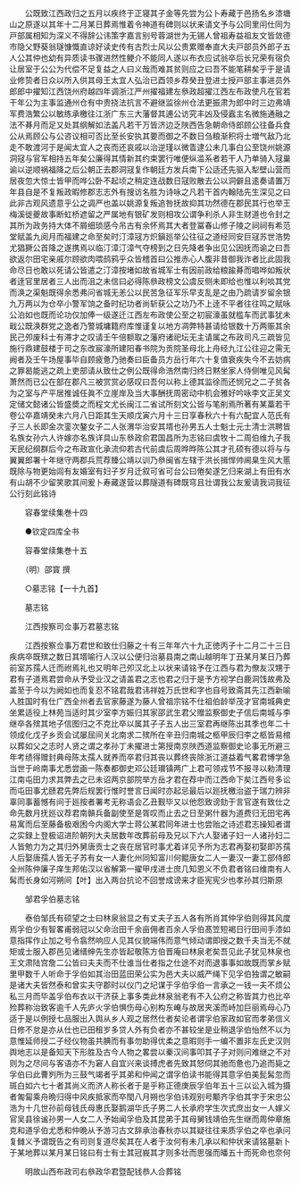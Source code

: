 <!-- { "loadSidebar": true } -->
　　公既致江西政归之五月以疾终于正寝其子金等先尝为公卜寿藏于邑扬名乡漆塘山之原遂以其年十二月某日葬焉惟着令神道有碑则以状来请文予与公同里闬仕同为戸部属相知为深义不得辞公讳策字嘉言别号蓉湖世为无锡人曾祖寿益祖友文皆敛德市隐父野葵翁璲慷慨直谅好读史传有古烈士风以公贵累赠奉直大夫戸部员外郎子五人公其仲也幼有异质读书骤进然性鲠介不能同人遂以布衣应试翁卒后长兄荣有宿负让居室于公公为代偿不足复益之人曰义哉而难其贫则应之曰吾不能笔耕矣乎于是请业修贽者日众以所入供其母王太宜人弘治已酉领乡荐癸丑登进士授戸部主事进员外郎郎中擢知江西饶州府越四年调浙江严州擢福建左叅政超擢江西左布政使凡在官若干年公为主事监通州仓有中贵挠法抗言不避继监徐州仓法更振肃为郎中时三边弗靖军费浩繁公以敏练承檄往江浙广东三大藩督其逋公访究丰凶及侵蠧主名微施通融之法不朞月而足又处其纲解如法盖凡若干万皆济边乏陜西告急朝命侍郎顾公往备兵食公从焉顾公与公咨议相可否比至长安执其要而御之不数日刍粮渐积将士増气敌乃北走不敢渡河于是闻太宜人之丧而还哀戚以治逆瑾以微眚逮公未几事白公至饶州姚源洞冦与官军相持五年矣公廉得其情新其约束罢行唯便纵滥系者若干人乃单骑入冦巢谕以逆顺祸福降之后公朝正去郡洞冦复作朝廷方发兵南下公适还先驱入犁壁山营而居夜忽大惊士皆甲而哗公卧不起顷之稍定连战数日冦败散去公以洞僻且逺奏请置万年县自是不复叛政暇修郡志志外有搜访名胜为诗咏之凡若干首内翰陆先生深见之曰此非古观风遗意乎公之调严也盖以姚源复叛追咎抚故抑其功然德在郡民其行也举王梅溪徙夔故事断虹桥遮留之严属地有银矿发则相攻公谓争利杀人非生财道也令封之其所为政务持大体不屑细琐感今吊古有余怀焉其大者登冨春山修子陵之祠祠有希范堂赋盖九阅月而福建之命至矣时汀漳冦方炽鎭廵举公往征之道经同安巨冦苏世浩势尤猖獗公首降之遂携焉以临汀漳汀漳气夺榜到之日先降者争出见公因抚而谕之曰吾欲返尔田宅亲戚尔顾欲肉喂鸱鸦乎众皆稽首曰公推赤心人腹非昔御我诈者比此固我命尽日也敢以死请公皆遣之汀漳按堵如故省城军士有因前政给粮踰朞而唱哗如叛状者逹官里居者三人出而沮之未信曰必得陈叅政榜文公虞反侧未即给也惟以利啖其党而涣之渠魁既得余悉弗问省城无恙公以民苦急征军乐早支乱是之由乃疏请岁留余银九万两以为仓卒小警军饷之备时纪功者尚斩获公之功乃不上逹不平者往往鸣之赋咏公泊如也既而论功仅加俸一级遂迁江西左布政使公至之初宸濠虽就槛车而武事犹未戢公既涣群党之逸者乃警城墉籍府库惟谨复以地方凋弊特甚请给银数十万两赈其余民己夘废科士有滞才之叹请壬午倍额取之藩府诸祀坛无主请属之布政司凡三疏皆见施行鼎建鼓楼于司之东改宸濠所建阳春书院为贡院圣母北上舟经九江公往迎之需无阙者及壬午场屋事毕自顾疲惫乃驰奏曰臣备员方岳行年六十复值衰疾失今不去妨病之罪曷能逃之疏上吏部请从致仕之例公既得命浩然南归终日黙坐家人侍侧唯见风髯萧然而已公在部在郡凡三被赏赏必感叹曰吾何以称上德其监徐而还悯兄之二子贫各为之室与产平居推诚任眞不立崖岸及当大事酬抚周密动中机会雅好吟咏李文正吴文定储文懿诸公皆盛奬之而程文尤长闽江二省试所刻文公皆与笔削焉所著有某藁若干卷公卒嘉靖癸未六月八日距其生天顺戊寅六月十三日享春秋六十有六配宜人范氏有子三人长即金次銮次鏊女子二人张渭华治安其壻也孙男五人士魁士元士清士洪聘皆名族女孙六人许嫁亦名族详具山东叅政俞君国昌所为志铭曰虞牧十二周伯维九子我天民纪纲群后今之布政宣化承流仰若古代前虞后周晔晔陈公其才孔硕有德以将与与翼翼郎署十年继守两郡兵荒荐臻公靖以训乃叅闽省左辖于洪长揖悍帅阃臬生风大慝既除与物更始闾有友婚室有妇子岁月迁叙可省可台公曰倦矣遂乞归来湖上有田有水有山胡不少留笑歌其间爰卜寿藏遂营以葬隧道有碑既穹且壮谓我公友爰请我词我征公行刻此铭诗

　　容春堂续集巻十四

　　●钦定四库全书

　　容春堂续集巻十五

　　（明）邵寳 撰

　　○墓志铭【一十九首】

　　墓志铭

　　江西按察司佥事万君墓志铭

　　江西按察佥事万君世和致仕归藤之十有三年年六十九正徳丙子十二月二十三日疾病卒既殡之数日其壻喻行人汉以公便归治墓县南之南山越明年丁丑某月某日乃葬前室苏孺人迁而祔焉礼也又明年己夘汉北上以状来请铭予在江西与君为僚友汉甥于君有子道焉君尝命从予受业汉之请盖君之志也君之归于是予方视学白鹿洞饯故弗及盖至于今以为阙如也而复忍不铭君哉君讳祥姓万氏世和字也自号致斋其先江西新喻人胜国时有仕广西全州者去官家藤遂为藤人曾祖宗铭不仕祖伯龄举茂才官南城典史坐累适役上林苑当适时其少室李方娠归其家邵武生君父赠监察御史子信后南城与李继卒各殡其地子信图归之不克比卒以属其子子五人出三室君再继陈出其季也年二十领成化戊子乡贡会试屡屈间关北南求二殡所在辛丑归南城之柩甲辰归李之柩皆易棺以葬如父之志时人贤之谓之孝孙丁未擢进士第授南京陜西道监察御史论事无所避三年考绩得赠封典母陈太孺人就养而卒君归其丧以葬终丧除浙江道益着气畧君博学急当世于岭南事尤悉尝画一陈奏都御史邓公廷瓉镇两广上君可领戎节不报寻以勑清理江南屯田力求其弊去之已未诏两京部院举方岳才君在荐中而江西命下矣江西号多讼而屯田事尤赜君先弊后规罢行惟时誉言日闻时亦起忌最后以廵抚檄治盗于瑞力辨非辜同事蓄憾有间于廵按者署考无称语会乙丑觐毕又以他怨致谤劾于言官遂有致仕之命先数月抚廵议荐君南贑兵备副使至是胥叹而止去之日至粥什器为道费归无田宅再易寓而后至藤备极艰困今内阁大学士蒋公某君同年进士也尝贻之诗述君志操知者谓之实録上登极诏进阶朝列大夫居数年改葬前母及兄以下六人娶诸子妇一人诸孙妇二人皆勉力为之其归外舅唐贡士之丧在居官时事尤着详见予所为志君再娶初娶即苏孺人后娶唐孺人皆无子苏有女一人妻化州同知富川何鲲唐女二人一妻汉一妻工部侍郎全州陈仲廉子庠生邦佑汉以省解第一擢甲戌进士庶几知恩义不负君者铭曰维南有人髯而长身如河朔间【叶】出入两台抗论不回誉成谤来才臣宪宪少也孝孙其归斯原

　　邹君孚伯墓志铭

　　泰伯邹氏有硕望之士曰林泉翁显之有丈夫子五人各有所肖其仲孚伯则得其风度焉孚伯少有智畧甫弱冠以父命治田千余亩佣者百余人孚伯髙笠短褐日行田间手漆如意指挥作止加之号令翕然响应人见其仪貌端伟而意气倾动谓即授之数千夫当无不就矩或士服入郡邑见诸缙绅先生亦皆起敬陈方伯晋庵曰林泉老矣吾见此子犹见林泉也王文肃陆宫詹二公皆曰夫夫而不仕谁当仕者指之仕途不对而退事事如故既而掌乡赋里甲数千人听命于孚伯如其治田蓝田荣公实为邑大夫以威严绳下见孚伯独谓之敏嗣是诸大夫皆然泰和曾实夫守郡时以仪门之圮谋于孚伯孚伯一言承之一钱一夫不烦公私三月而毕盖孚伯布衣以干济获上事多类此林泉翁老有不入公府之称皆其力也比卒殓葬称治致客逾千人先庐火孚伯惧伤母心别构东崦与故居夹溪而峙加巨丽焉母心乃适于是以例授七品服出入舆从乡人观之居然仕者矣论者谓孚伯家政如官而孝弟信义日修不怠是亦从仕也已田租岁多贷人外有负者亦不甚较坐是业稍退孚伯怡然不以为意惟延师授二子经仪物虽共腆而有事勿助得优柔之意暇则手一编不置非左氏史汉则舆地志以是备知天下形胜及古今人物之畧尝以秦汉间事叩其子子对则问难继之不对则为之尽间与客语亦不为窘人自宜兴来谈搏虎者先致其怒伺其驰而惫也乃追而毙之孚伯曰此曹刿所为三鼓气竭者乎其弟和仲闻之谓孚伯读书能得其意孚伯美髭髯忽而斑白如六七十者其尚义而济人称长者于是乎称正德庚辰孚伯年五十三以讼入城为摄者匍匐乘舟晩归得中风疾抵家而卒閠八月朔也孚伯讳观别号颙齐孚伯其字于宋忠公浩为十几世孙前母钱氏母惠氏娶鹅湖华氏子男二人长承府学生次式庶出女一人嫁义官吴县徐谧孙男一人女二人予始闻孚伯及其昆弟于其母舅钱靖伯先生继而周仲章施克和道孚伯尤悉和仲晩从予游习古文辞承治春秋亦以其疑往往来质孚伯之卒也承问复雠义予谓既告之有司则复道尽矣其在人者于汝何有未几承以和仲状来请铭墓新卜于某地葬以某月某日铭曰有士有士其冠峩其才则多壮而思强而皤五十而死命也奈何

　　明故山西布政司右叅政华君暨配钱恭人合葬铭

